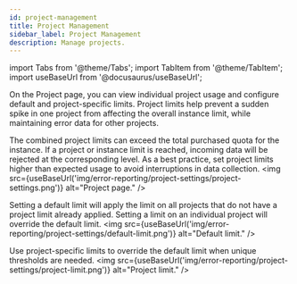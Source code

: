 ```yaml
---
id: project-management
title: Project Management
sidebar_label: Project Management
description: Manage projects.
---
```


import Tabs from '@theme/Tabs';
import TabItem from '@theme/TabItem';
import useBaseUrl from '@docusaurus/useBaseUrl';

On the Project page, you can view individual project usage and configure default and project-specific limits. Project limits help prevent a sudden spike in one project from affecting the overall instance limit, while maintaining error data for other projects.

The combined project limits can exceed the total purchased quota for the instance. If a project or instance limit is reached, incoming data will be rejected at the corresponding level. As a best practice, set project limits higher than expected usage to avoid interruptions in data collection.
<img src={useBaseUrl('img/error-reporting/project-settings/project-settings.png')} alt="Project page." />

Setting a default limit will apply the limit on all projects that do not have a project limit already applied. Setting a limit on an individual project will override the default limit.
<img src={useBaseUrl('img/error-reporting/project-settings/default-limit.png')} alt="Default limit." />

Use project-specific limits to override the default limit when unique thresholds are needed.
<img src={useBaseUrl('img/error-reporting/project-settings/project-limit.png')} alt="Project limit." />